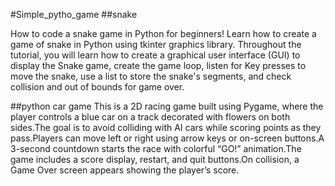 #Simple_pytho_game
##snake

How to code a snake game in Python for beginners! Learn how to create a game of snake in Python using tkinter graphics library. Throughout the tutorial, you will learn how to create a graphical user interface (GUI) to display the Snake game, create the game loop, listen for Key presses to move the snake, use a list to store the snake's segments, and check collision and out of bounds for game over.

##python car game 
This is a 2D racing game built using Pygame, where the player controls a blue car on a track decorated with flowers on both sides.The goal is to avoid colliding with AI cars while scoring points as they pass.Players can move left or right using arrow keys or on-screen buttons.A 3-second countdown starts the race with colorful “GO!” animation.The game includes a score display, restart, and quit buttons.On collision, a Game Over screen appears showing the player’s score.
